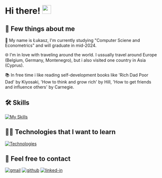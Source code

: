 # Hi there! <img src="https://media.giphy.com/media/hvRJCLFzcasrR4ia7z/giphy.gif" width="29px" height="29px">

## 🚀 Few things about me

🤯 My name is Łukasz, I'm currently studying "Computer Sciene and Econometrics" and will graduate in mid-2024.

🌐 I'm in love with traveling around the world. I ussually travel around Europe (Belgium, Germany, Montenegro), but i also visited one country in Asia (Cyprus).

📚 In free time i like reading self-development books like 'Rich Dad Poor Dad' by Kiyosaki, 'How to think and grow rich' by Hill, 
'How to get friends and influence others' by Carnegie.

## 🛠️ Skills
[![My Skills](https://skillicons.dev/icons?i=java,python,github&theme=light)](https://skillicons.dev)

## 👨‍💻 Technologies that I want to learn
[![Technologies](https://skillicons.dev/icons?i=django,spring,html,css&theme=light)](https://skillicons.dev)

## 📝 Feel free to contact
[![gmail](https://img.shields.io/badge/Gmail-D14836?style=for-the-badge&logo=Gmail&logoColor=white)](mailto:lukasssonik@gmail.com)
[![github](https://img.shields.io/badge/GitHub-000000?style=for-the-badge&logo=GitHub&logoColor=white)](https://github.com/lsocpb)
[![linked-in](https://img.shields.io/badge/Linked_In-0077B5?style=for-the-badge&logo=LinkedIn&logoColor=white)](https://www.linkedin.com/in/%C5%82ukasz-socik-4a6baa233/)
<!---
lsocpb/lsocpb is a ✨ special ✨ repository because its `README.md` (this file) appears on your GitHub profile.
You can click the Preview link to take a look at your changes.
--->
